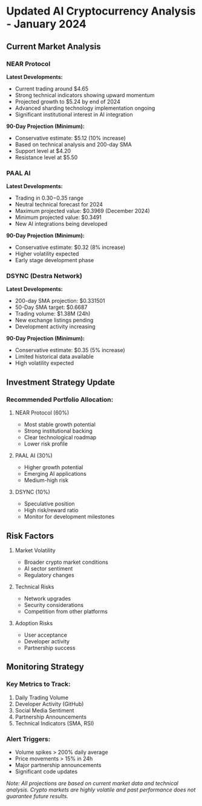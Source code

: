# Updated AI Cryptocurrency Analysis - January 2024

## Current Market Analysis

### NEAR Protocol
**Latest Developments:**
- Current trading around $4.65
- Strong technical indicators showing upward momentum
- Projected growth to $5.24 by end of 2024
- Advanced sharding technology implementation ongoing
- Significant institutional interest in AI integration

**90-Day Projection (Minimum):**
- Conservative estimate: $5.12 (10% increase)
- Based on technical analysis and 200-day SMA
- Support level at $4.20
- Resistance level at $5.50

### PAAL AI
**Latest Developments:**
- Trading in $0.30-$0.35 range
- Neutral technical forecast for 2024
- Maximum projected value: $0.3969 (December 2024)
- Minimum projected value: $0.3491
- New AI integrations being developed

**90-Day Projection (Minimum):**
- Conservative estimate: $0.32 (8% increase)
- Higher volatility expected
- Early stage development phase

### DSYNC (Destra Network)
**Latest Developments:**
- 200-day SMA projection: $0.331501
- 50-Day SMA target: $0.6687
- Trading volume: $1.38M (24h)
- New exchange listings pending
- Development activity increasing

**90-Day Projection (Minimum):**
- Conservative estimate: $0.35 (5% increase)
- Limited historical data available
- High volatility expected

## Investment Strategy Update

### Recommended Portfolio Allocation:
1. NEAR Protocol (60%)
   - Most stable growth potential
   - Strong institutional backing
   - Clear technological roadmap
   - Lower risk profile

2. PAAL AI (30%)
   - Higher growth potential
   - Emerging AI applications
   - Medium-high risk

3. DSYNC (10%)
   - Speculative position
   - High risk/reward ratio
   - Monitor for development milestones

## Risk Factors
1. Market Volatility
   - Broader crypto market conditions
   - AI sector sentiment
   - Regulatory changes

2. Technical Risks
   - Network upgrades
   - Security considerations
   - Competition from other platforms

3. Adoption Risks
   - User acceptance
   - Developer activity
   - Partnership success

## Monitoring Strategy

### Key Metrics to Track:
1. Daily Trading Volume
2. Developer Activity (GitHub)
3. Social Media Sentiment
4. Partnership Announcements
5. Technical Indicators (SMA, RSI)

### Alert Triggers:
- Volume spikes > 200% daily average
- Price movements > 15% in 24h
- Major partnership announcements
- Significant code updates

*Note: All projections are based on current market data and technical analysis. Crypto markets are highly volatile and past performance does not guarantee future results.*